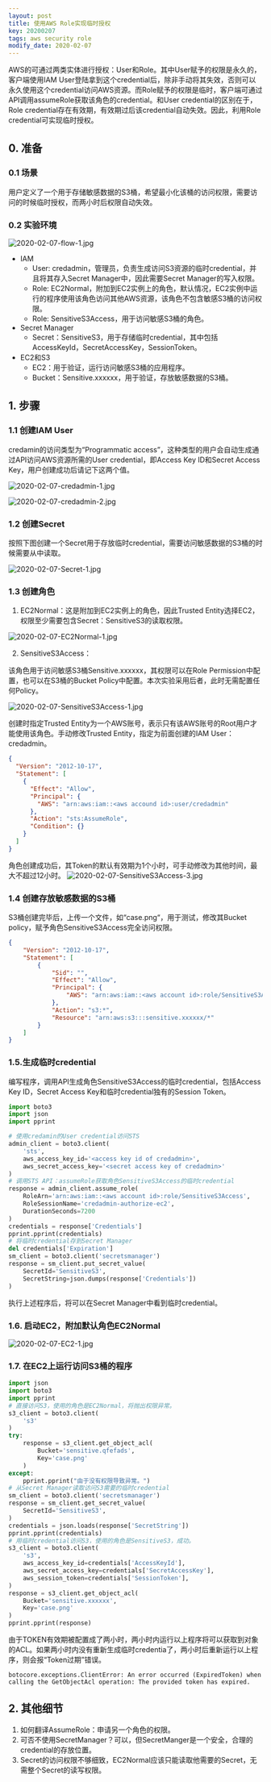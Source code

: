 ```yaml
---
layout: post
title: 使用AWS Role实现临时授权
key: 20200207
tags: aws security role
modify_date: 2020-02-07
---
```


AWS的可通过两类实体进行授权：User和Role。其中User赋予的权限是永久的，客户端使用IAM User登陆拿到这个credential后，除非手动将其失效，否则可以永久使用这个credential访问AWS资源。而Role赋予的权限是临时，客户端可通过API调用assumeRole获取该角色的credential。和User credential的区别在于，Role credential存在有效期，有效期过后该credential自动失效。因此，利用Role credential可实现临时授权。

<!--more-->

## 0. 准备

### 0.1 场景
用户定义了一个用于存储敏感数据的S3桶，希望最小化该桶的访问权限，需要访问的时候临时授权，而两小时后权限自动失效。

### 0.2 实验环境

![2020-02-07-flow-1.jpg](http://lprincewhn.github.io/assets/images/2020-02-07-flow-1.jpg)

- IAM
    - User: credadmin，管理员，负责生成访问S3资源的临时credential，并且将其存入Secret Manager中，因此需要Secret Manager的写入权限。
    - Role: EC2Normal，附加到EC2实例上的角色，默认情况，EC2实例中运行的程序使用该角色访问其他AWS资源，该角色不包含敏感S3桶的访问权限。
    - Role: SensitiveS3Access，用于访问敏感S3桶的角色。
- Secret Manager
    - Secret：SensitiveS3，用于存储临时credential，其中包括AccessKeyId，SecretAccessKey，SessionToken。
- EC2和S3
    - EC2：用于验证，运行访问敏感S3桶的应用程序。
    - Bucket：Sensitive.xxxxxx，用于验证，存放敏感数据的S3桶。

## 1. 步骤

### 1.1 创建IAM User

credamin的访问类型为“Programmatic access”，这种类型的用户会自动生成通过API访问AWS资源所需的User credential，即Access Key ID和Secret Access Key，用户创建成功后请记下这两个值。

![2020-02-07-credadmin-1.jpg](http://lprincewhn.github.io/assets/images/2020-02-07-credadmin-1.jpg)

![2020-02-07-credadmin-2.jpg](http://lprincewhn.github.io/assets/images/2020-02-07-credadmin-2.jpg)

### 1.2 创建Secret

按照下图创建一个Secret用于存放临时credential，需要访问敏感数据的S3桶的时候需要从中读取。

![2020-02-07-Secret-1.jpg](http://lprincewhn.github.io/assets/images/2020-02-07-Secret-1.jpg)

### 1.3 创建角色

1. EC2Normal：这是附加到EC2实例上的角色，因此Trusted Entity选择EC2，权限至少需要包含Secret：SensitiveS3的读取权限。

![2020-02-07-EC2Normal-1.jpg](http://lprincewhn.github.io/assets/images/2020-02-07-EC2Normal-1.jpg)

2. SensitiveS3Access：

该角色用于访问敏感S3桶Sensitive.xxxxxx，其权限可以在Role Permission中配置，也可以在S3桶的Bucket Policy中配置。本次实验采用后者，此时无需配置任何Policy。

![2020-02-07-SensitiveS3Access-1.jpg](http://lprincewhn.github.io/assets/images/2020-02-07-SensitiveS3Access-1.jpg)

创建时指定Trusted Entity为一个AWS账号，表示只有该AWS账号的Root用户才能使用该角色。手动修改Trusted Entity，指定为前面创建的IAM User：credadmin。
``` json
{
  "Version": "2012-10-17",
  "Statement": [
    {
      "Effect": "Allow",
      "Principal": {
        "AWS": "arn:aws:iam::<aws accound id>:user/credadmin"
      },
      "Action": "sts:AssumeRole",
      "Condition": {}
    }
  ]
}
```

角色创建成功后，其Token的默认有效期为1个小时，可手动修改为其他时间，最大不超过12小时。
![2020-02-07-SensitiveS3Access-3.jpg](http://lprincewhn.github.io/assets/images/2020-02-07-SensitiveS3Access-3.jpg)


### 1.4 创建存放敏感数据的S3桶

S3桶创建完毕后，上传一个文件，如“case.png“，用于测试，修改其Bucket policy，赋予角色SensitiveS3Access完全访问权限。
``` json
{
    "Version": "2012-10-17",
    "Statement": [
        {
            "Sid": "",
            "Effect": "Allow",
            "Principal": {
                "AWS": "arn:aws:iam::<aws account id>:role/SensitiveS3Access"
            },
            "Action": "s3:*",
            "Resource": "arn:aws:s3:::sensitive.xxxxxx/*"
        }
    ]
}
```

### 1.5.生成临时credential

编写程序，调用API生成角色SensitiveS3Access的临时credential，包括Access Key ID，Secret Access Key和临时credential独有的Session Token。

``` python
import boto3
import json
import pprint

# 使用credamin的User credential访问STS
admin_client = boto3.client(
    'sts',
    aws_access_key_id='<access key id of credadmin>',
    aws_secret_access_key='<secret access key of credadmin>'
)
# 调用STS API：assumeRole获取角色SensitiveS3Access的临时credential
response = admin_client.assume_role(
    RoleArn='arn:aws:iam::<aws account id>:role/SensitiveS3Access',
    RoleSessionName='credadmin-authorize-ec2',
    DurationSeconds=7200
)
credentials = response['Credentials']
pprint.pprint(credentials)
# 将临时credential存到Secret Manager
del credentials['Expiration']
sm_client = boto3.client('secretsmanager')
response = sm_client.put_secret_value(
    SecretId='SensitiveS3',
    SecretString=json.dumps(response['Credentials'])
)
```

执行上述程序后，将可以在Secret Manager中看到临时credential。

### 1.6. 启动EC2，附加默认角色EC2Normal

![2020-02-07-EC2-1.jpg](http://lprincewhn.github.io/assets/images/2020-02-07-EC2-1.jpg)

### 1.7. 在EC2上运行访问S3桶的程序

``` python
import json
import boto3
import pprint
# 直接访问S3，使用的角色是EC2Normal，将抛出权限异常。
s3_client = boto3.client(
    's3'
)
try:
    response = s3_client.get_object_acl(
        Bucket='sensitive.qfefads',
        Key='case.png'
    )
except:
    pprint.pprint("由于没有权限导致异常。")
# 从Secret Manager读取访问S3需要的临时credential
sm_client = boto3.client('secretsmanager')
response = sm_client.get_secret_value(
    SecretId='SensitiveS3',
)
credentials = json.loads(response['SecretString'])
pprint.pprint(credentials)
# 用临时credential访问S3，使用的角色是SensitiveS3，成功。
s3_client = boto3.client(
    's3',
    aws_access_key_id=credentials['AccessKeyId'],
    aws_secret_access_key=credentials['SecretAccessKey'],
    aws_session_token=credentials['SessionToken'],
)
response = s3_client.get_object_acl(
    Bucket='sensitive.xxxxxx',
    Key='case.png'
)
pprint.pprint(response)
```

由于TOKEN有效期被配置成了两小时，两小时内运行以上程序将可以获取到对象的ACL。如果两小时内没有重新生成临时credentia了，两小时后重新运行以上程序，则会报“Token过期”错误。
```
botocore.exceptions.ClientError: An error occurred (ExpiredToken) when calling the GetObjectAcl operation: The provided token has expired.
```

## 2. 其他细节
1. 如何翻译AssumeRole：申请另一个角色的权限。
2. 可否不使用SecretManager？可以，但SecretManger是一个安全，合理的credential的存放位置。
3. Secret的访问权限不够细致，EC2Normal应该只能读取他需要的Secret，无需整个Secret的读写权限。